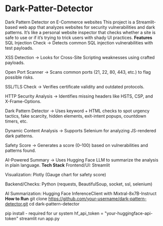 # Dark-Patter-Detector
Dark Pattern Detector on E-Commerce websites
This project is a Streamlit-based web app that analyzes websites for security vulnerabilities and dark patterns.
It’s like a personal website inspector that checks whether a site is safe to use or if it’s trying to trick users with shady UI practices.
**Features**
SQL Injection Check → Detects common SQL injection vulnerabilities with test payloads.

XSS Detection → Looks for Cross-Site Scripting weaknesses using crafted payloads.

Open Port Scanner → Scans common ports (21, 22, 80, 443, etc.) to flag possible risks.

SSL/TLS Check → Verifies certificate validity and outdated protocols.

HTTP Security Analysis → Identifies missing headers like HSTS, CSP, and X-Frame-Options.

Dark Pattern Detector → Uses keyword + HTML checks to spot urgency tactics, fake scarcity, hidden elements, exit-intent popups, countdown timers, etc.

Dynamic Content Analysis → Supports Selenium for analyzing JS-rendered dark patterns.

Safety Score → Generates a score (0–100) based on vulnerabilities and patterns found.

AI-Powered Summary → Uses Hugging Face LLM to summarize the analysis in plain language.
**Tech Stack**
Frontend/UI: Streamlit

Visualization: Plotly (Gauge chart for safety score)

Backend/Checks: Python (requests, BeautifulSoup, socket, ssl, selenium)

AI Summarization: Hugging Face InferenceClient with Mixtral-8x7B-Instruct
**How to Run**
git clone https://github.com/your-username/dark-pattern-detector.git
cd dark-pattern-detector

pip install - required for ur system
hf_api_token = "your-huggingface-api-token"
streamlit run app.py
